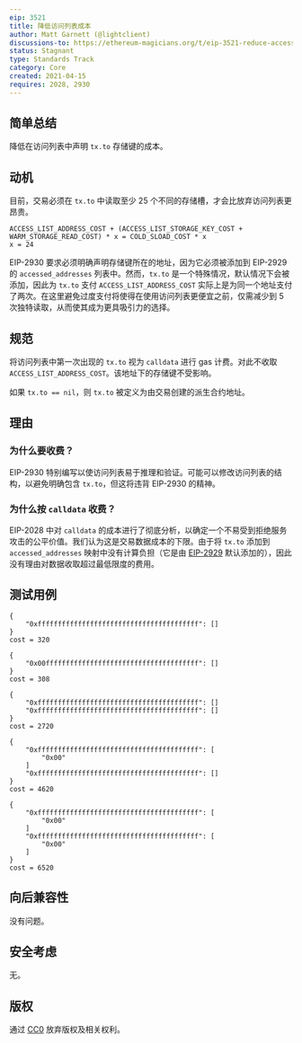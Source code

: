 ```yaml
---
eip: 3521
title: 降低访问列表成本
author: Matt Garnett (@lightclient)
discussions-to: https://ethereum-magicians.org/t/eip-3521-reduce-access-list-cost/6072
status: Stagnant
type: Standards Track
category: Core
created: 2021-04-15
requires: 2028, 2930
---
```


## 简单总结

降低在访问列表中声明 `tx.to` 存储键的成本。

## 动机

目前，交易必须在 `tx.to` 中读取至少 25 个不同的存储槽，才会比放弃访问列表更昂贵。

```
ACCESS_LIST_ADDRESS_COST + (ACCESS_LIST_STORAGE_KEY_COST + WARM_STORAGE_READ_COST) * x = COLD_SLOAD_COST * x
x = 24
```

EIP-2930 要求必须明确声明存储键所在的地址，因为它必须被添加到 EIP-2929 的 `accessed_addresses` 列表中。然而，`tx.to` 是一个特殊情况，默认情况下会被添加，因此为 `tx.to` 支付 `ACCESS_LIST_ADDRESS_COST` 实际上是为同一个地址支付了两次。在这里避免过度支付将使得在使用访问列表更便宜之前，仅需减少到 5 次独特读取，从而使其成为更具吸引力的选择。

## 规范

将访问列表中第一次出现的 `tx.to` 视为 `calldata` 进行 gas 计费。对此不收取 `ACCESS_LIST_ADDRESS_COST`。该地址下的存储键不受影响。

如果 `tx.to == nil`，则 `tx.to` 被定义为由交易创建的派生合约地址。

## 理由

### 为什么要收费？

EIP-2930 特别编写以使访问列表易于推理和验证。可能可以修改访问列表的结构，以避免明确包含 `tx.to`，但这将违背 EIP-2930 的精神。

### 为什么按 `calldata` 收费？

EIP-2028 中对 `calldata` 的成本进行了彻底分析，以确定一个不易受到拒绝服务攻击的公平价值。我们认为这是交易数据成本的下限。由于将 `tx.to` 添加到 `accessed_addresses` 映射中没有计算负担（它是由 [EIP-2929](./eip-2929.md) 默认添加的），因此没有理由对数据收取超过最低限度的费用。

## 测试用例
```
{
    "0xffffffffffffffffffffffffffffffffffffffff": []
}
cost = 320

{
    "0x00ffffffffffffffffffffffffffffffffffffff": []
}
cost = 308

{
    "0xffffffffffffffffffffffffffffffffffffffff": []
    "0xffffffffffffffffffffffffffffffffffffffff": []
}
cost = 2720

{
    "0xffffffffffffffffffffffffffffffffffffffff": [
        "0x00"
    ]
    "0xffffffffffffffffffffffffffffffffffffffff": []
}
cost = 4620

{
    "0xffffffffffffffffffffffffffffffffffffffff": [
        "0x00"
    ]
    "0xffffffffffffffffffffffffffffffffffffffff": [
        "0x00"
    ]
}
cost = 6520
```

## 向后兼容性
没有问题。

## 安全考虑
无。

## 版权
通过 [CC0](../LICENSE.md) 放弃版权及相关权利。